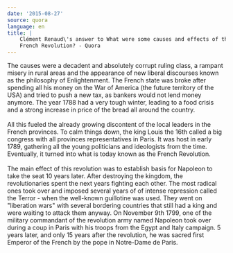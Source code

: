 ```yaml
---
date: '2015-08-27'
source: quora
language: en
title: |
    Clément Renaud\'s answer to What were some causes and effects of the
    French Revolution? - Quora
---
```


The causes were a decadent and absolutely corrupt ruling class, a
rampant misery in rural areas and the appearance of new liberal
discourses known as the philosophy of Enlightenment. The French state
was broke after spending all his money on the War of America (the future
territory of the USA) and tried to push a new tax, as bankers would not
lend money anymore. The year 1788 had a very tough winter, leading to a
food crisis and a strong increase in price of the bread all around the
country.\
\
All this fueled the already growing discontent of the local leaders in
the French provinces. To calm things down, the king Louis the 16th
called a big congress with all provinces representatives in Paris. It
was host in early 1789, gathering all the young politicians and
ideologists from the time. Eventually, it turned into what is today
known as the French Revolution. \
\
The main effect of this revolution was to establish basis for Napoleon
to take the seat 10 years later. After destroying the kingdom, the
revolutionaries spent the next years fighting each other. The most
radical ones took over and imposed several years of of intense
repression called the Terror - when the well-known guillotine was used.
They went on \"liberation wars\" with several bordering countries that
still had a king and were waiting to attack them anyway. On November 9th
1799, one of the military commandant of the revolution army named
Napoleon took over during a coup in Paris with his troops from the Egypt
and Italy campaign. 5 years later, and only 15 years after the
revolution, he was sacred first Emperor of the French by the pope in
Notre-Dame de Paris.
